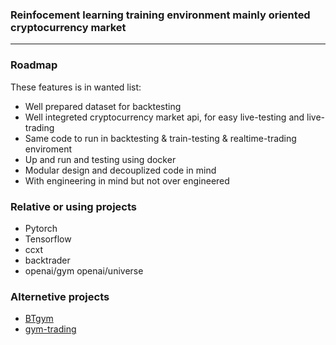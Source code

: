 ### Reinfocement learning training environment mainly oriented cryptocurrency market

------------------

### Roadmap 

These features is in wanted list:

* Well prepared dataset for backtesting
* Well integreted cryptocurrency market api, for easy live-testing and live-trading
* Same code to run in backtesting & train-testing & realtime-trading enviroment
* Up and run and testing using docker
* Modular design and decouplized code in mind
* With engineering in mind but not over engineered


### Relative or using projects

* Pytorch
* Tensorflow
* ccxt
* backtrader
* openai/gym  openai/universe

### Alternetive projects

* [BTgym](https://github.com/Kismuz/btgym)
* [gym-trading](https://github.com/hackthemarket/gym-trading)
